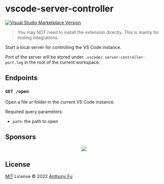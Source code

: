 # vscode-server-controller

<a href="https://marketplace.visualstudio.com/items?itemName=antfu.vscode-server-controller" target="__blank"><img src="https://img.shields.io/visual-studio-marketplace/v/antfu.vscode-server-controller.svg?color=eee&amp;label=VS%20Code%20Marketplace&logo=visual-studio-code" alt="Visual Studio Marketplace Version" /></a>

> You may NOT need to install the extension directly. This is mainly for tooling integrations.

Start a local server for controlling the VS Code instance.

Port of the server will be stored under `.vscode/.server-controller-port.log` in the root of the current workspace.

## Endpoints

### `GET /open`

Open a file or folder in the current VS Code instance.

Required query parameters:

- `path`: the path to open

## Sponsors

<p align="center">
  <a href="https://cdn.jsdelivr.net/gh/antfu/static/sponsors.svg">
    <img src='https://cdn.jsdelivr.net/gh/antfu/static/sponsors.png'/>
  </a>
</p>

## License

[MIT](./LICENSE) License © 2022 [Anthony Fu](https://github.com/antfu)
